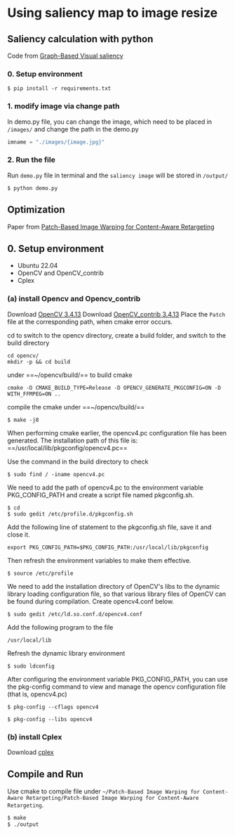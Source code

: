 # Using saliency map to image resize
## Saliency calculation with python
Code from [Graph-Based Visual saliency](https://github.com/shreelock/gbvs)
### 0. Setup environment
```shell
$ pip install -r requirements.txt
```
### 1. modify image via change path
In demo.py file, you can change the image, which need to be placed in `/images/` and change the path in the demo.py
```python
imname = "./images/{image.jpg}"
```
### 2. Run the file
Run `demo.py` file in terminal and the `saliency image` will be stored in `/output/`
```shell
$ python demo.py
```

## Optimization
Paper from [Patch-Based Image Warping for Content-Aware Retargeting](http://graphics.csie.ncku.edu.tw/Tony/papers/IEEE_Multimedia_resizing_2013_Feb.pdf)
## 0. Setup environment
* Ubuntu 22.04
* OpenCV and OpenCV_contrib
* Cplex
### (a) install Opencv and Opencv_contrib
Download [OpenCV 3.4.13](https://github.com/opencv/opencv/archive/3.4.13.zip)
Download [OpenCV_contrib 3.4.13](https://github.com/opencv/opencv_contrib/archive/3.4.13.zip)
Place the `Patch` file at the corresponding path, when cmake error occurs.

cd to switch to the opencv directory, create a build folder, and switch to the build directory
```bash!
cd opencv/
mkdir -p && cd build
```
under ==~/opencv/build/== to build cmake
```cmake!
cmake -D CMAKE_BUILD_TYPE=Release -D OPENCV_GENERATE_PKGCONFIG=ON -D WITH_FFMPEG=ON .. 
```
compile the cmake under ==~/opencv/build/==
```pseudocode!
$ make -j8
```
When performing cmake earlier, the opencv4.pc configuration file has been generated. The installation path of this file is: ==/usr/local/lib/pkgconfig/opencv4.pc==
 
Use the command in the build directory to check
```pseudocode!
$ sudo find / -iname opencv4.pc
```
We need to add the path of opencv4.pc to the environment variable PKG_CONFIG_PATH and create a script file named pkgconfig.sh.
```bash!
$ cd
$ sudo gedit /etc/profile.d/pkgconfig.sh
```
Add the following line of statement to the pkgconfig.sh file, save it and close it.
```pseudocode!
export PKG_CONFIG_PATH=$PKG_CONFIG_PATH:/usr/local/lib/pkgconfig
```
Then refresh the environment variables to make them effective.
```pseudocode!
$ source /etc/profile
```
We need to add the installation directory of OpenCV's libs to the dynamic library loading configuration file, so that various library files of OpenCV can be found during compilation. Create opencv4.conf below.
```pseudocode!
$ sudo gedit /etc/ld.so.conf.d/opencv4.conf
```
Add the following program to the file
```pseudocode!
/usr/local/lib
```
Refresh the dynamic library environment
```pseudocode!
$ sudo ldconfig
```

After configuring the environment variable PKG_CONFIG_PATH, you can use the pkg-config command to view and manage the opencv configuration file (that is, opencv4.pc)
```pseudocode!
$ pkg-config --cflags opencv4
```
```pseudocode!
$ pkg-config --libs opencv4
```
### (b) install Cplex
Download [cplex](https://academic.ibm.com/a2mt/downloads/data_science#/)

## Compile and Run
Use cmake to compile file under `~/Patch-Based Image Warping for Content-Aware Retargeting/Patch-Based Image Warping for Content-Aware Retargeting`.
```bash
$ make
$ ./output
```

